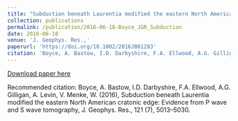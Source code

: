 ```yaml
---
title: "Subduction beneath Laurentia modified the eastern North American cratonic edge: Evidence from P wave and S wave tomography"
collection: publications
permalink: /publication/2016-06-18-Boyce_JGR_Subduction
date: 2016-06-18
venue: 'J. Geophys. Res.,'
paperurl: 'https://doi.org/10.1002/2016JB01283'
citation: 'Boyce, A. Bastow, I.D. Darbyshire, F.A. Ellwood, A.G. Gilligan, A. Levin, V. Menke, W. (2016), Subduction beneath Laurentia modified the eastern North American cratonic edge: Evidence from P wave and S wave tomography, J. Geophys. Res., 121 (7), 5013–5030.'
---
```


<a href='https://doi.org/10.1002/2016JB01283'>Download paper here</a>

Recommended citation: Boyce, A. Bastow, I.D. Darbyshire, F.A. Ellwood, A.G. Gilligan, A. Levin, V. Menke, W. (2016), Subduction beneath Laurentia modified the eastern North American cratonic edge: Evidence from P wave and S wave tomography, J. Geophys. Res., 121 (7), 5013–5030.
